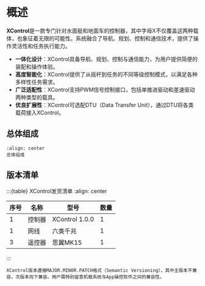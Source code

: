 # 概述

**XControl**是一款专门针对水面艇和地面车的控制器，其中字母X不仅覆盖这两种载体，也象征着无限的可能性。系统融合了导航、规划、控制和通信技术，提供了操作灵活性和任务执行能力。

* **一体化设计**：XControl具备导航、规划、控制与通信能力，为用户提供简便的装配和操作体验。
* **高度智能化**：XControl提供了从摇杆到任务的不同等级控制模式，以满足各种多样性任务需求。
* **广泛适配性**：XControl支持PWM信号控制接口，包括单推进驱动和差速驱动两种类型的载具。
* **优良扩展性**：XControl可选配DTU（Data Transfer Unit），通过DTU将各类载荷接入XControl。

## 总体组成

```{figure} Overview.png
:align: center
总体组成
```

## 版本清单

:::{table} XControl发货清单
:align: center

| 序号 | 名称  | 型号             | 数量 |
|----|-----|----------------|----|
| 1  | 控制器 | XControl 1.0.0 | 1  |
| 1  | 网线  | 六类千兆           | 1  |
| 3  | 遥控器 | 思翼MK15         | 1  |

:::

```{attention}
XControl版本遵循MAJOR.MINOR.PATCH格式（Semantic Versioning），其中主版本不兼容，次版本向下兼容。用户需特别留意机载系统与App操控软件之间的兼容性。
```
